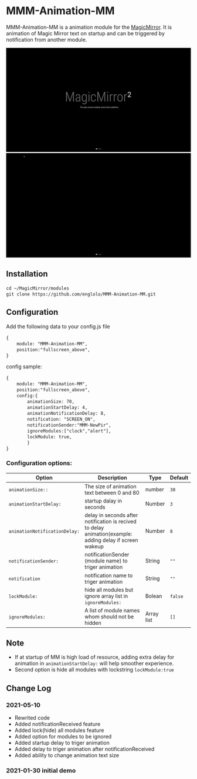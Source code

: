 # MMM-Animation-MM
MMM-Animation-MM is a animation module for the [MagicMirror](https://github.com/MichMich/MagicMirror).
It is animation of Magic Mirror text on startup and can be triggered by notification from another module.

![MagicMirror Demopng](Capture.PNG)
![MagicMirror Demo gif](MagicMirror.gif)
## Installation
```
cd ~/MagicMirror/modules
git clone https://github.com/englolo/MMM-Animation-MM.git
```
## Configuration


Add the following data to your config.js file
```
{
	module: "MMM-Animation-MM",
	position:"fullscreen_above",
}
```	
 config sample:
```
{
	module: "MMM-Animation-MM",
	position:"fullscreen_above",
	config:{
		animationSize: 70,
		animationStartDelay: 4,              
		animationNotificationDelay: 8,        
		notification: "SCREEN_ON",             
		notificationSender:"MMM-NewPir",      
		ignoreModules:["clock","alert"],        
		lockModule: true,                     
		}	
}		
```
### Configuration options:

| Option | Description | Type| Default |
|--------|---|---|---|
|```animationSize::```| The size of animation text between  0 and 80|number|```30```|
|```animationStartDelay:```| startup dalay in seconds| Number|```3```|
|```animationNotificationDelay:```|delay in seconds after notification is recived to delay animation(example: adding delay if screen wakeup| Number|```8```|
|```notificationSender:```| notificationSender (module name) to triger animation| String|```""```|
|```notification```| notification name to triger animation| String|```""```|
|```lockModule:```| hide all modules but ignore array list in ```ignoreModules:```| Bolean|```false```|
|```ignoreModules:```| A list of module names whom should not be hidden| Array list|```[]```|

## Note

- If at startup of MM is high load of resource, adding extra delay for animation in ```animationStartDelay:``` will help smoother experience.
- Second option is hide all modules with lockstring  ```lockModule:true```

## Change Log

### 2021-05-10 
- Rewrited code
- Added notificationReceived feature
- Added lock(hide) all modules feature 
- Added option for modules to be ignored 
- Added startup delay to triger animation
- Added delay to triger animation after notificationReceived 
- Added ability to change animation text size 
### 2021-01-30 initial demo
